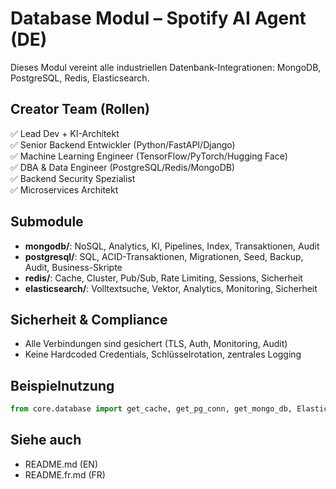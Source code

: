 # Database Modul – Spotify AI Agent (DE)

Dieses Modul vereint alle industriellen Datenbank-Integrationen: MongoDB, PostgreSQL, Redis, Elasticsearch.

## Creator Team (Rollen)
✅ Lead Dev + KI-Architekt  
✅ Senior Backend Entwickler (Python/FastAPI/Django)  
✅ Machine Learning Engineer (TensorFlow/PyTorch/Hugging Face)  
✅ DBA & Data Engineer (PostgreSQL/Redis/MongoDB)  
✅ Backend Security Spezialist  
✅ Microservices Architekt  

## Submodule
- **mongodb/**: NoSQL, Analytics, KI, Pipelines, Index, Transaktionen, Audit
- **postgresql/**: SQL, ACID-Transaktionen, Migrationen, Seed, Backup, Audit, Business-Skripte
- **redis/**: Cache, Cluster, Pub/Sub, Rate Limiting, Sessions, Sicherheit
- **elasticsearch/**: Volltextsuche, Vektor, Analytics, Monitoring, Sicherheit

## Sicherheit & Compliance
- Alle Verbindungen sind gesichert (TLS, Auth, Monitoring, Audit)
- Keine Hardcoded Credentials, Schlüsselrotation, zentrales Logging

## Beispielnutzung
```python
from core.database import get_cache, get_pg_conn, get_mongo_db, ElasticsearchClient
```

## Siehe auch
- README.md (EN)
- README.fr.md (FR)

